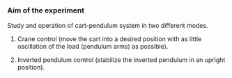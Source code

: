 ### Aim of the experiment

Study and operation of cart-pendulum system in two different modes.
				 
1. Crane control (move the cart into a desired position with as little oscillation of the load (pendulum arms) as possible).

2. Inverted pendulum control (stabilize the inverted pendulum in an upright position).
                